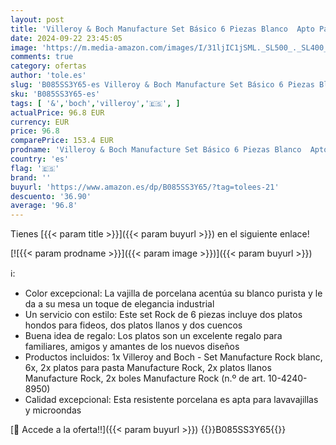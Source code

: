 ```yaml
---
layout: post
title: 'Villeroy & Boch Manufacture Set Básico 6 Piezas Blanco  Apto Para Lavavajillas  Apto Para Microondas  Platos  Cuencos  Vajilla Negra  Premium Porcelain'
date: 2024-09-22 23:45:05
image: 'https://m.media-amazon.com/images/I/31ljIC1jSML._SL500_._SL400_.jpg'
comments: true
category: ofertas
author: 'tole.es'
slug: 'B085SS3Y65-es Villeroy & Boch Manufacture Set Básico 6 Piezas Blanco...'
sku: 'B085SS3Y65-es'
tags: [ '&','boch','villeroy','🇪🇸', ]
actualPrice: 96.8 EUR
currency: EUR
price: 96.8
comparePrice: 153.4 EUR
prodname: 'Villeroy & Boch Manufacture Set Básico 6 Piezas Blanco  Apto Para Lavavajillas  Apto Para Microondas  Platos  Cuencos  Vajilla Negra  Premium Porcelain'
country: 'es'
flag: '🇪🇸'
brand: ''
buyurl: 'https://www.amazon.es/dp/B085SS3Y65/?tag=tolees-21'
descuento: '36.90'
average: '96.8'
---
```


Tienes [{{< param title >}}]({{< param buyurl >}}) en el siguiente enlace!

[![{{< param prodname >}}]({{< param image >}})]({{< param buyurl >}})

ℹ️:

- Color excepcional: La vajilla de porcelana acentúa su blanco purista y le da a su mesa un toque de elegancia industrial
- Un servicio con estilo: Este set Rock de 6 piezas incluye dos platos hondos para fideos, dos platos llanos y dos cuencos
- Buena idea de regalo: Los platos son un excelente regalo para familiares, amigos y amantes de los nuevos diseños
- Productos incluidos: 1x Villeroy and Boch - Set Manufacture Rock blanc, 6x, 2x platos para pasta Manufacture Rock, 2x platos llanos Manufacture Rock, 2x boles Manufacture Rock (n.º de art. 10-4240-8950)
- Calidad excepcional: Esta resistente porcelana es apta para lavavajillas y microondas

[🛒 Accede a la oferta!!]({{< param buyurl >}})
{{<world>}}B085SS3Y65{{</world>}}
